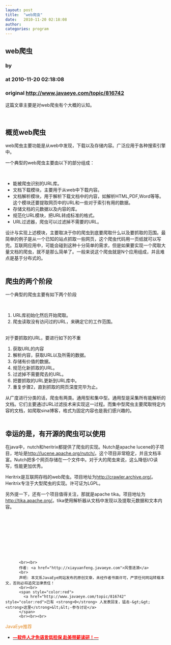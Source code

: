```yaml
---
layout: post
title:  "web爬虫"
date:   2010-11-20 02:18:08
author: 
categories: program
---
```


## web爬虫
### by 
### at 2010-11-20 02:18:08
### original <http://www.javaeye.com/topic/816742>

<p>这篇文章主要是对web爬虫有个大概的认知。</p>
<p> </p>
<h2>概览web爬虫</h2>
<p>web爬虫主要功能是从web中发现，下载以及存储内容。广泛应用于各种搜索引擎中。</p>
<p>一个典型的web爬虫主要由以下的部分组成：</p>
<p> </p>
<ul>
<li>能被爬虫识别的URL库。</li>
<li>文档下载模块，主要用于从web中下载内容。</li>
<li>文档解析模块，用于解析下载文档中的内容，如解析HTML,PDF,Word等等。这个模块还要提取网页中的URL和一些对于索引有用的数据。</li>
<li>存储文档的元数据以及内容的库。</li>
<li>规范化URL模块，把URL转成标准的格式。</li>
<li>URL过滤器，爬虫可以过滤掉不需要的URL。</li>
</ul>
<div>设计与实现上述模块，主要取决于你的爬虫到底要爬取什么以及要抓取的范围。最简单的例子是从一个已知的站点抓取一些网页，这个爬虫代码用一页纸就可以写完。互联网应用中，可能会碰到这种十分简单的需求，但是如果要实现一个爬取大量文档的爬虫，就不是那么简单了。一般来说这个爬虫就是N个应用组成，并且难点是基于分布式的。</div>
<div><br></div>
<h2><strong>爬虫的两个阶段</strong></h2>
<p>一个典型的爬虫主要有如下两个阶段</p>
<p> </p>
<ol>
<li>URL库初始化然后开始爬取。</li>
<li>爬虫读取没有访问过的URL，来确定它的工作范围。</li>
</ol>
<div><br></div>
<div>对于要抓取的URL，要进行如下的不重</div>
<div><ol>
<li>获取URL的内容</li>
<li>解析内容，获取URL以及所需的数据。</li>
<li>存储有价值的数据。</li>
<li>规范化新抓取的URL。</li>
<li>过滤掉不需要爬去的URL。</li>
<li>把要抓取的URL更新到URL库中。</li>
<li>重复步骤2，直到抓取的网页深度完毕为止。</li>
</ol></div>
<div>从广度进行分类的话，爬虫有两类。通用型和集中型。通用型是采集所有能解析的文档。它们主要通过URL过滤技术来实现这一过程。而集中型爬虫主要爬取特定内容的文档，如爬取sina博客，格式为固定内容也是我们感兴趣的。</div>
<div><br></div>
<h2>幸运的是，有开源的爬虫可以使用</h2>
<p>在java中，nutch和heritrix都提供了爬虫的实现。Nutch是apache lucene的子项目，地址是<a href="http://lucene.apache.org/nutch/">http://lucene.apache.org/nutch/</a>。这个项目非常稳定，并且文档丰富。Nutch把多个网页存储在一个文件中。对于大的爬虫来说，这么降低I/O读写，性能更加优秀。</p>
<p>Heritrix是互联网存档的web爬虫。项目地址为<a href="http://crawler.archive.org/">http://crawler.archive.org/</a>。Heritrix专注于大型爬虫的实现。许可证为LGPL。</p>
<p>另外提一下，还有一个项目值得关注，那就是apache tika。项目地址为<a href="http://tika.apache.org/">http://tika.apache.org/</a>。tika使用解析器从文档中发现以及提取元数据和文本内容。</p>
<div><br></div>
<div><br></div>
<div><br></div>
<div><br></div>
<p> </p>
<p> </p>
          
          <br><br>
          作者: <a href="http://xiayuanfeng.javaeye.com">风雪涟漪</a> 
          <br>
          声明: 本文系JavaEye网站发布的原创文章，未经作者书面许可，严禁任何网站转载本文，否则必将追究法律责任！
          <br><br>
          <span style="color:red">
            <a href="http://www.javaeye.com/topic/816742" style="color:red">已有 <strong>0</strong> 人发表回复，猛击-&gt;&gt;<strong>这里</strong>&lt;&lt;-参与讨论</a>
          </span>
          <br><br><br>
<span style="color:#e28822">JavaEye推荐</span>
<br>
<ul><li><a href="http://www.iteye.com/clicks/433"><span style="color:red;font-weight:bold">—软件人才免语言低担保 赴美带薪读研！— </span></a></li></ul>
<br><br><br>